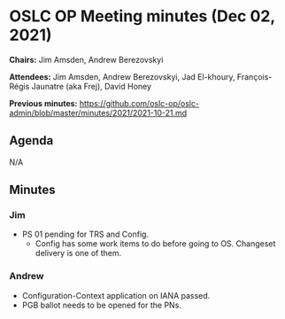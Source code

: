 # OSLC OP Meeting minutes (Dec 02, 2021)

**Chairs:** Jim Amsden, Andrew Berezovskyi

**Attendees:** Jim Amsden, Andrew Berezovskyi, Jad El-khoury, François-Régis Jaunatre (aka Frej), David Honey

**Previous minutes:** https://github.com/oslc-op/oslc-admin/blob/master/minutes/2021/2021-10-21.md

## Agenda

N/A

## Minutes

### Jim

- PS 01 pending for TRS and Config.
    - Config has some work items to do before going to OS. Changeset delivery is one of them.

### Andrew

- Configuration-Context application on IANA passed.
- PGB ballot needs to be opened for the PNs.
